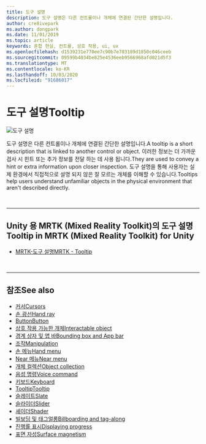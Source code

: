 ```yaml
---
title: 도구 설명
description: 도구 설명은 다른 컨트롤이나 개체에 연결된 간단한 설명입니다.
author: cre8ivepark
ms.author: dongpark
ms.date: 11/01/2019
ms.topic: article
keywords: 혼합 현실, 컨트롤, 상호 작용, ui, ux
ms.openlocfilehash: d1539231e770ee7c90b7e703189d1850c046ceeb
ms.sourcegitcommit: 09599b4034be825e4536eeb9566968afd021d5f3
ms.translationtype: MT
ms.contentlocale: ko-KR
ms.lasthandoff: 10/03/2020
ms.locfileid: "91686017"
---
```

# <a name="tooltip"></a><span data-ttu-id="2bef9-104">도구 설명</span><span class="sxs-lookup"><span data-stu-id="2bef9-104">Tooltip</span></span>

![도구 설명](images/UX_Hero_Tooltip.jpg)

<span data-ttu-id="2bef9-106">도구 설명은 다른 컨트롤이나 개체에 연결된 간단한 설명입니다.</span><span class="sxs-lookup"><span data-stu-id="2bef9-106">A tooltip is a short description that is linked to another control or object.</span></span> <span data-ttu-id="2bef9-107">이러한 정보는 더 가까운 검사 시 힌트 또는 추가 정보를 전달 하는 데 사용 됩니다.</span><span class="sxs-lookup"><span data-stu-id="2bef9-107">They are used to convey a hint or extra information upon closer inspection.</span></span> <span data-ttu-id="2bef9-108">도구 설명을 통해 사용자는 실제 환경에서 직접적으로 설명 되지 않은 잘 모르는 개체를 이해할 수 있습니다.</span><span class="sxs-lookup"><span data-stu-id="2bef9-108">Tooltips help users understand unfamiliar objects in the physical environment that aren't described directly.</span></span> 

<br>

---

## <a name="tooltip-in-mrtk-mixed-reality-toolkit-for-unity"></a><span data-ttu-id="2bef9-109">Unity 용 MRTK (Mixed Reality Toolkit)의 도구 설명</span><span class="sxs-lookup"><span data-stu-id="2bef9-109">Tooltip in MRTK (Mixed Reality Toolkit) for Unity</span></span>

* [<span data-ttu-id="2bef9-110">MRTK-도구 설명</span><span class="sxs-lookup"><span data-stu-id="2bef9-110">MRTK - Tooltip</span></span>](https://microsoft.github.io/MixedRealityToolkit-Unity/Documentation/README_Tooltip.html)

<br>

---

## <a name="see-also"></a><span data-ttu-id="2bef9-111">참조</span><span class="sxs-lookup"><span data-stu-id="2bef9-111">See also</span></span>

* [<span data-ttu-id="2bef9-112">커서</span><span class="sxs-lookup"><span data-stu-id="2bef9-112">Cursors</span></span>](cursors.md)
* [<span data-ttu-id="2bef9-113">손 광선</span><span class="sxs-lookup"><span data-stu-id="2bef9-113">Hand ray</span></span>](point-and-commit.md)
* [<span data-ttu-id="2bef9-114">Button</span><span class="sxs-lookup"><span data-stu-id="2bef9-114">Button</span></span>](button.md)
* [<span data-ttu-id="2bef9-115">상호 작용 가능한 개체</span><span class="sxs-lookup"><span data-stu-id="2bef9-115">Interactable object</span></span>](interactable-object.md)
* [<span data-ttu-id="2bef9-116">경계 상자 및 앱 바</span><span class="sxs-lookup"><span data-stu-id="2bef9-116">Bounding box and App bar</span></span>](app-bar-and-bounding-box.md)
* [<span data-ttu-id="2bef9-117">조작</span><span class="sxs-lookup"><span data-stu-id="2bef9-117">Manipulation</span></span>](direct-manipulation.md)
* [<span data-ttu-id="2bef9-118">손 메뉴</span><span class="sxs-lookup"><span data-stu-id="2bef9-118">Hand menu</span></span>](hand-menu.md)
* [<span data-ttu-id="2bef9-119">Near 메뉴</span><span class="sxs-lookup"><span data-stu-id="2bef9-119">Near menu</span></span>](near-menu.md)
* [<span data-ttu-id="2bef9-120">개체 컬렉션</span><span class="sxs-lookup"><span data-stu-id="2bef9-120">Object collection</span></span>](object-collection.md)
* [<span data-ttu-id="2bef9-121">음성 명령</span><span class="sxs-lookup"><span data-stu-id="2bef9-121">Voice command</span></span>](voice-input.md)
* [<span data-ttu-id="2bef9-122">키보드</span><span class="sxs-lookup"><span data-stu-id="2bef9-122">Keyboard</span></span>](keyboard.md)
* [<span data-ttu-id="2bef9-123">Tooltip</span><span class="sxs-lookup"><span data-stu-id="2bef9-123">Tooltip</span></span>](tooltip.md)
* [<span data-ttu-id="2bef9-124">슬레이트</span><span class="sxs-lookup"><span data-stu-id="2bef9-124">Slate</span></span>](slate.md)
* [<span data-ttu-id="2bef9-125">슬라이더</span><span class="sxs-lookup"><span data-stu-id="2bef9-125">Slider</span></span>](slider.md)
* [<span data-ttu-id="2bef9-126">셰이더</span><span class="sxs-lookup"><span data-stu-id="2bef9-126">Shader</span></span>](shader.md)
* [<span data-ttu-id="2bef9-127">빌보딩 및 태그얼롱</span><span class="sxs-lookup"><span data-stu-id="2bef9-127">Billboarding and tag-along</span></span>](billboarding-and-tag-along.md)
* [<span data-ttu-id="2bef9-128">진행률 표시</span><span class="sxs-lookup"><span data-stu-id="2bef9-128">Displaying progress</span></span>](progress.md)
* [<span data-ttu-id="2bef9-129">표면 자성</span><span class="sxs-lookup"><span data-stu-id="2bef9-129">Surface magnetism</span></span>](surface-magnetism.md)
